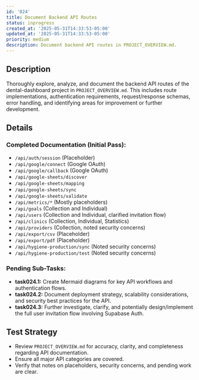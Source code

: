 ```yaml
---
id: '024'
title: Document Backend API Routes
status: inprogress
created_at: '2025-05-31T14:33:53-05:00'
updated_at: '2025-05-31T14:33:53-05:00'
priority: medium
description: Document backend API routes in PROJECT_OVERVIEW.md.
---
```


## Description

Thoroughly explore, analyze, and document the backend API routes of the dental-dashboard project in `PROJECT_OVERVIEW.md`. This includes route implementations, authentication requirements, request/response schemas, error handling, and identifying areas for improvement or further development.

## Details

### Completed Documentation (Initial Pass):

-   `/api/auth/session` (Placeholder)
-   `/api/google/connect` (Google OAuth)
-   `/api/google/callback` (Google OAuth)
-   `/api/google-sheets/discover`
-   `/api/google-sheets/mapping`
-   `/api/google-sheets/sync`
-   `/api/google-sheets/validate`
-   `/api/metrics/*` (Mostly placeholders)
-   `/api/goals` (Collection and Individual)
-   `/api/users` (Collection and Individual, clarified invitation flow)
-   `/api/clinics` (Collection, Individual, Statistics)
-   `/api/providers` (Collection, noted security concerns)
-   `/api/export/csv` (Placeholder)
-   `/api/export/pdf` (Placeholder)
-   `/api/hygiene-production/sync` (Noted security concerns)
-   `/api/hygiene-production/test` (Noted security concerns)

### Pending Sub-Tasks:

-   **task024.1:** Create Mermaid diagrams for key API workflows and authentication flows.
-   **task024.2:** Document deployment strategy, scalability considerations, and security best practices for the API.
-   **task024.3:** Further investigate, clarify, and potentially design/implement the full user invitation flow involving Supabase Auth.

## Test Strategy

-   Review `PROJECT_OVERVIEW.md` for accuracy, clarity, and completeness regarding API documentation.
-   Ensure all major API categories are covered.
-   Verify that notes on placeholders, security concerns, and pending work are clear.
